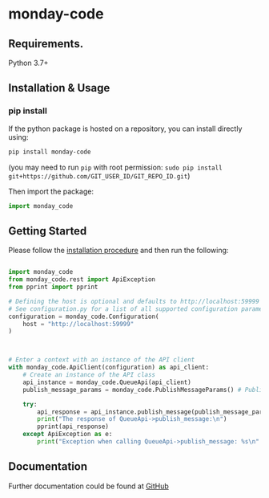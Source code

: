 # monday-code


## Requirements.

Python 3.7+

## Installation & Usage
### pip install

If the python package is hosted on a repository, you can install directly using:

```sh
pip install monday-code
```
(you may need to run `pip` with root permission: `sudo pip install git+https://github.com/GIT_USER_ID/GIT_REPO_ID.git`)

Then import the package:
```python
import monday_code
```

## Getting Started

Please follow the [installation procedure](#installation--usage) and then run the following:

```python

import monday_code
from monday_code.rest import ApiException
from pprint import pprint

# Defining the host is optional and defaults to http://localhost:59999
# See configuration.py for a list of all supported configuration parameters.
configuration = monday_code.Configuration(
    host = "http://localhost:59999"
)



# Enter a context with an instance of the API client
with monday_code.ApiClient(configuration) as api_client:
    # Create an instance of the API class
    api_instance = monday_code.QueueApi(api_client)
    publish_message_params = monday_code.PublishMessageParams() # PublishMessageParams | 

    try:
        api_response = api_instance.publish_message(publish_message_params)
        print("The response of QueueApi->publish_message:\n")
        pprint(api_response)
    except ApiException as e:
        print("Exception when calling QueueApi->publish_message: %s\n" % e)

```

## Documentation 
Further documentation could be found at [GitHub](https://github.com/mondaycom/monday-code-python-sdk)